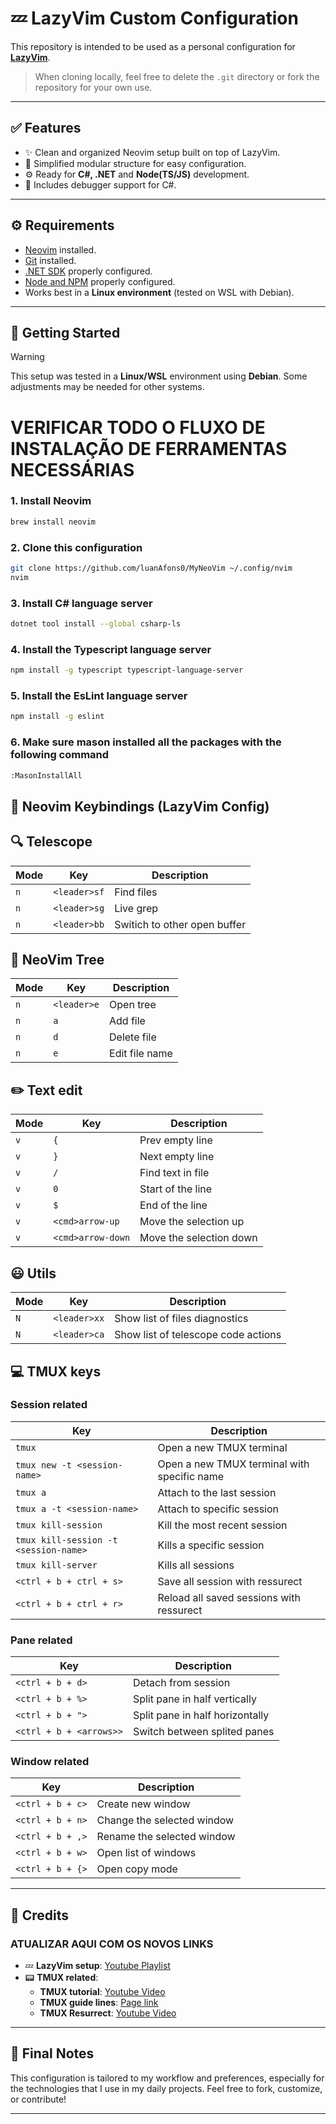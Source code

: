 # 💤 LazyVim Custom Configuration

This repository is intended to be used as a personal configuration for **[LazyVim](https://github.com/LazyVim/LazyVim)**.

> When cloning locally, feel free to delete the `.git` directory or fork the repository for your own use.

---

## ✅ Features

- ✨ Clean and organized Neovim setup built on top of LazyVim.
- 🧠 Simplified modular structure for easy configuration.
- ⚙️ Ready for **C#, .NET** and **Node(TS/JS)** development.
- 🐞 Includes debugger support for C#.

---

## ⚙️ Requirements

- [Neovim](https://neovim.io/) installed.
- [Git](https://git-scm.com/downloads) installed.
- [.NET SDK](https://dotnet.microsoft.com/) properly configured.
- [Node and NPM](https://github.com/nvm-sh/nvm) properly configured.
- Works best in a **Linux environment** (tested on WSL with Debian).

---

## 🚀 Getting Started

> [!WARNING]
> This setup was tested in a **Linux/WSL** environment using **Debian**. Some adjustments may be needed for other systems.

# VERIFICAR TODO O FLUXO DE INSTALAÇÃO DE FERRAMENTAS NECESSÁRIAS

### 1. Install Neovim
```bash
brew install neovim
```

### 2. Clone this configuration
```bash
git clone https://github.com/luanAfons0/MyNeoVim ~/.config/nvim
nvim
```

### 3. Install C# language server
```bash
dotnet tool install --global csharp-ls
```

### 4. Install the Typescript language server
```bash
npm install -g typescript typescript-language-server
```

### 5. Install the EsLint language server
```bash
npm install -g eslint
```

### 6. Make sure mason installed all the packages with the following command
```bash
:MasonInstallAll
```

## 🧠 Neovim Keybindings (LazyVim Config)

## 🔍 Telescope

| Mode | Key             | Description                   |
|------|-----------------|-------------------------------|
| `n`  | `<leader>sf`    | Find files                    |
| `n`  | `<leader>sg`    | Live grep                     |
| `n`  | `<leader>bb`    | Switich to other open buffer  |

## 🌴 NeoVim Tree

| Mode | Key             | Description        |
|------|-----------------|--------------------|
| `n`  | `<leader>e`     | Open tree         |
| `n`  | `a`             | Add file           |
| `n`  | `d`             | Delete file        |
| `n`  | `e`             | Edit file name     |

## ✏️ Text edit

| Mode | Key             | Description                 |
|------|-----------------|-----------------------------|
| `v`  | `{`             | Prev empty line             |
| `v`  | `}`             | Next empty line             |
| `v`  | `/`             | Find text in file           |
| `v`  | `0`             | Start of the line           |
| `v`  | `$`             | End of the line             |
| `v`  | `<cmd>arrow-up` | Move the selection up       |
| `v`  | `<cmd>arrow-down`| Move the selection down    |

## 😃 Utils

| Mode | Key             | Description                    |
|------|-----------------|--------------------------------|
| `N`  | `<leader>xx`    | Show list of files diagnostics |
| `N`  | `<leader>ca`    | Show list of telescope code actions |

## 💻 TMUX keys

### Session related
| Key                                    | Description                                 |
|----------------------------------------|---------------------------------------------|
| `tmux`                                 | Open a new TMUX terminal                    |
| `tmux new -t <session-name>`           | Open a new TMUX terminal with specific name |
| `tmux a`                               | Attach to the last session                  |
| `tmux a -t <session-name>`             | Attach to specific session                  |
| `tmux kill-session`                    | Kill the most recent session                |
| `tmux kill-session -t <session-name>`  | Kills a specific session                    |
| `tmux kill-server`                     | Kills all sessions                          |
| `<ctrl + b + ctrl + s>`                | Save all session with ressurect             |
| `<ctrl + b + ctrl + r>`                | Reload all saved sessions with ressurect    |

### Pane related
| Key                                 | Description                     |
|-------------------------------------|---------------------------------|
| `<ctrl + b + d>`                    | Detach from session             |
| `<ctrl + b + %>`                    | Split pane in half vertically   |
| `<ctrl + b + ">`                    | Split pane in half horizontally |
| `<ctrl + b + <arrows>>`             | Switch between splited panes    |

### Window related
| Key                                 | Description                     |
|-------------------------------------|---------------------------------|
| `<ctrl + b + c>`                    | Create new window               |
| `<ctrl + b + n>`                    | Change the selected window      |
| `<ctrl + b + ,>`                    | Rename the selected window      |
| `<ctrl + b + w>`                    | Open list of windows            |
| `<ctrl + b + {>`                    | Open copy mode                  |
---

## 🙌 Credits

### ATUALIZAR AQUI COM OS NOVOS LINKS
- 💤 **LazyVim setup**: [Youtube Playlist](https://www.youtube.com/watch?v=GOvoKUJjc60&list=PLl0ydjOKtSazRRyvLf8eBWw83VyCZ5Njd&index=2)
- 📟 **TMUX related**:
  * **TMUX tutorial**: [Youtube Video](https://www.youtube.com/watch?v=nTqu6w2wc68)
  * **TMUX guide lines**: [Page link](https://tmuxcheatsheet.com/#google_vignette)
  * **TMUX  Resurrect**: [Youtube Video](https://www.youtube.com/watch?v=sMbuGf2g7gc)

---

## 🧠 Final Notes


This configuration is tailored to my workflow and preferences, especially for the technologies that I use in my daily projects. Feel free to fork, customize, or contribute!

---
